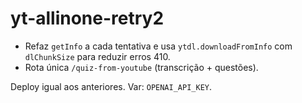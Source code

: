 # yt-allinone-retry2

- Refaz `getInfo` a cada tentativa e usa `ytdl.downloadFromInfo` com `dlChunkSize` para reduzir erros 410.
- Rota única `/quiz-from-youtube` (transcrição + questões).

Deploy igual aos anteriores. Var: `OPENAI_API_KEY`.
